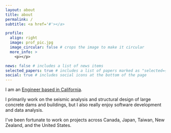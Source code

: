 ```yaml
---
layout: about
title: about
permalink: /
subtitle: <a href='#'></a>

profile:
  align: right
  image: prof_pic.jpg
  image_circular: false # crops the image to make it circular
  more_info: >
    <p></p>

news: false # includes a list of news items
selected_papers: true # includes a list of papers marked as "selected={true}"
social: true # includes social icons at the bottom of the page
---
```


I am an [Engineer based in California](https://geosyntec.com/people/michael-dupuis).

I primarily work on the seismic analysis and structural design of large concrete dams and buildings, but I also really enjoy software development and data analysis.

I've been fortunate to work on projects across Canada, Japan, Taiwan, New Zealand, and the United States.
